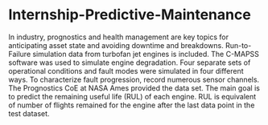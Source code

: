 # Internship-Predictive-Maintenance
In industry, prognostics and health management are key topics for anticipating asset state and avoiding downtime and breakdowns. Run-to-Failure simulation data from turbofan jet engines is included. The C-MAPSS software was used to simulate engine degradation. Four separate sets of operational conditions and fault modes were simulated in four different ways. To characterize fault progression, record numerous sensor channels. The Prognostics CoE at NASA Ames provided the data set. The main goal is to predict the remaining useful life (RUL) of each engine. RUL is equivalent of number of flights remained for the engine after the last data point in the test dataset.
